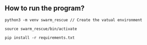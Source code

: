 ## How to run the program?

`python3 -m venv swarm_rescue // Create the vatual environment`

`source swarm_rescue/bin/activate`

`pip install -r requirements.txt`

